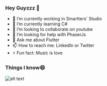 ### Hey Guyzzz 👋

 - 🔭 I’m currently working in Smartters' Studio
 - 🌱 I’m currently learning C#
 - 👯 I’m looking to collaborate on youtube
 - 🤔 I’m looking for help with PhaserJs
 - 💬 Ask me about Flutter
 - 📫 How to reach me: LinkedIn or Twitter 
 - ⚡ Fun fact: Music is love

### Things I know😄
![alt text](https://www.kindpng.com/picc/m/355-3557482_flutter-logo-png-transparent-png.png)
